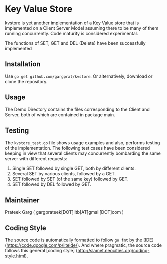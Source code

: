 Key Value Store
=============
kvstore is yet another implementation of a Key Value store that is implemented on a Client Server Model assuming there to be many of them running concurrently.
Code maturity is considered experimental.

The functions of SET, GET and DEL (Delete) have been successfully implemented

Installation
------------

Use `go get github.com/gargprat/kvstore`.  Or alternatively, download or clone the repository.

Usage
-----

The Demo Directory contains the files corresponding to the Client and Server, both of which are contained in package main.

Testing
-------
The `kvstore_test.go` file shows usage examples and also, performs testing of the implementation. The following test cases have been considered keeping in view that several clients may concurrently bombarding the same server with different requests:

1. Single SET followed by single GET, both by different clients.
2. Several SET by various clients, followed by a GET.
3. SET followed by SET (of the same key) followed by GET.
4. SET followed by DEL followed by GET.


Maintainer
----------
Prateek Garg ( gargprateek[DOT]iitb[AT]gmail[DOT]com )

Coding Style
------------
The source code is automatically formatted to follow `go fmt` by the [IDE]
(https://code.google.com/p/liteide/).  And where pragmatic, the source code
follows this general [coding style]
(http://slamet.neocities.org/coding-style.html).
